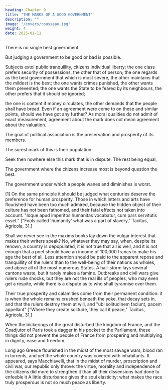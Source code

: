 ```yaml
---
heading: Chapter 9
title: "THE MARKS OF A GOOD GOVERNMENT"
description: ""
image: "/covers/rousseau.jpg"
weight: 4
date: 2025-01-11
---
```



There is no single best government. 


<!-- The question "What absolutely is the best government?" is unanswerable as well as indeterminate; or rather, there are as many good answers as there are possible combinations in the absolute and relative situations of all nations. -->

But judging a government to be good or bad is possible. 

 <!-- if it is asked by what sign we may know that a given people is well or ill governed, that is another matter, and the question, being one of fact, admits of an answer. -->

<!-- It is not, however, answered, because every-one wants to answer it in his own way. -->

Subjects extol public tranquillity, citizens individual liberty; the one class prefers security of possessions, the other that of person; the one regards as the best government that which is most severe, the other maintains that the mildest is the best; the one wants crimes punished, the other wants them prevented; the one wants the State to be feared by its neighbours, the other prefers that it should be ignored; 

the one is content if money circulates, the other demands that the people shall have bread. Even if an agreement were come to on these and similar points, should we have got any further? As moral qualities do not admit of exact measurement, agreement about the mark does not mean agreement about the valuation.

<!-- For my part, I am continually astonished that a mark so simple is not recognised, or that men are of so bad faith as not to admit it.  -->

The goal of political association is the preservation and prosperity of its members.

The surest mark of this is their population.

Seek then nowhere else this mark that is in dispute. The rest being equal, 

The government where the citizens increase most is beyond question the best.

<!-- under which, without external aids, without naturalisation or colonies,  -->

The government under which a people wanes and diminishes is worst.

<!-- Calculators, it is left for you to count, to measure, to compare.[1] -->


[1] On the same principle it should be judged what centuries deserve the preference for human prosperity. Those in which letters and arts have flourished have been too much admired, because the hidden object of their culture has not been fathomed, and their fatal effects not taken into account. "Idque apud imperitos humanitas vocabatur, cum pars servitutis esset." ["Fools called 'humanity' what was a part of slavery," Tacitus, Agricola, 31.] 

Shall we never see in the maxims books lay down the vulgar interest that makes their writers speak? No, whatever they may say, when, despite its renown, a country is depopulated, it is not true that all is well, and it is not enough that a poet should have an income of 100,000 francs to make his age the best of all. Less attention should be paid to the apparent repose and tranquillity of the rulers than to the well-being of their nations as wholes, and above all of the most numerous States. A hail-storm lays several cantons waste, but it rarely makes a famine. Outbreaks and civil wars give rulers rude shocks, but they are not the real ills of peoples, who may even get a respite, while there is a dispute as to who shall tyrannise over them.

Their true prosperity and calamities come from their permanent condition: it is when the whole remains crushed beneath the yoke, that decay sets in, and that the rulers destroy them at will, and "ubi solitudinem faciunt, pacem appellant" ["Where they create solitude, they call it peace," Tacitus, Agricola, 31.] 

When the bickerings of the great disturbed the kingdom of France, and the Coadjutor of Paris took a dagger in his pocket to the Parliament, these things did not prevent the people of France from prospering and multiplying in dignity, ease and freedom. 

Long ago Greece flourished in the midst of the most savage wars; blood ran in torrents, and yet the whole country was covered with inhabitants. It appeared, says Macchiavelli, that in the midst of murder, proscription and civil war, our republic only throve: the virtue, morality and independence of the citizens did more to strengthen it than all their dissensions had done to enfeeble it A little disturbance gives the soul elasticity; what makes the race truly prosperous is not so much peace as liberty.
